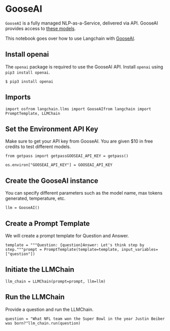 GooseAI
=======

`GooseAI` is a fully managed NLP-as-a-Service, delivered via API. GooseAI provides access to [these models](https://goose.ai/docs/models).

This notebook goes over how to use Langchain with [GooseAI](https://goose.ai/).

Install openai[​](#install-openai "Direct link to Install openai")
------------------------------------------------------------------

The `openai` package is required to use the GooseAI API. Install `openai` using `pip3 install openai`.

    $ pip3 install openai

Imports[​](#imports "Direct link to Imports")
---------------------------------------------

    import osfrom langchain.llms import GooseAIfrom langchain import PromptTemplate, LLMChain

Set the Environment API Key[​](#set-the-environment-api-key "Direct link to Set the Environment API Key")
---------------------------------------------------------------------------------------------------------

Make sure to get your API key from GooseAI. You are given $10 in free credits to test different models.

    from getpass import getpassGOOSEAI_API_KEY = getpass()

    os.environ["GOOSEAI_API_KEY"] = GOOSEAI_API_KEY

Create the GooseAI instance[​](#create-the-gooseai-instance "Direct link to Create the GooseAI instance")
---------------------------------------------------------------------------------------------------------

You can specify different parameters such as the model name, max tokens generated, temperature, etc.

    llm = GooseAI()

Create a Prompt Template[​](#create-a-prompt-template "Direct link to Create a Prompt Template")
------------------------------------------------------------------------------------------------

We will create a prompt template for Question and Answer.

    template = """Question: {question}Answer: Let's think step by step."""prompt = PromptTemplate(template=template, input_variables=["question"])

Initiate the LLMChain[​](#initiate-the-llmchain "Direct link to Initiate the LLMChain")
---------------------------------------------------------------------------------------

    llm_chain = LLMChain(prompt=prompt, llm=llm)

Run the LLMChain[​](#run-the-llmchain "Direct link to Run the LLMChain")
------------------------------------------------------------------------

Provide a question and run the LLMChain.

    question = "What NFL team won the Super Bowl in the year Justin Beiber was born?"llm_chain.run(question)